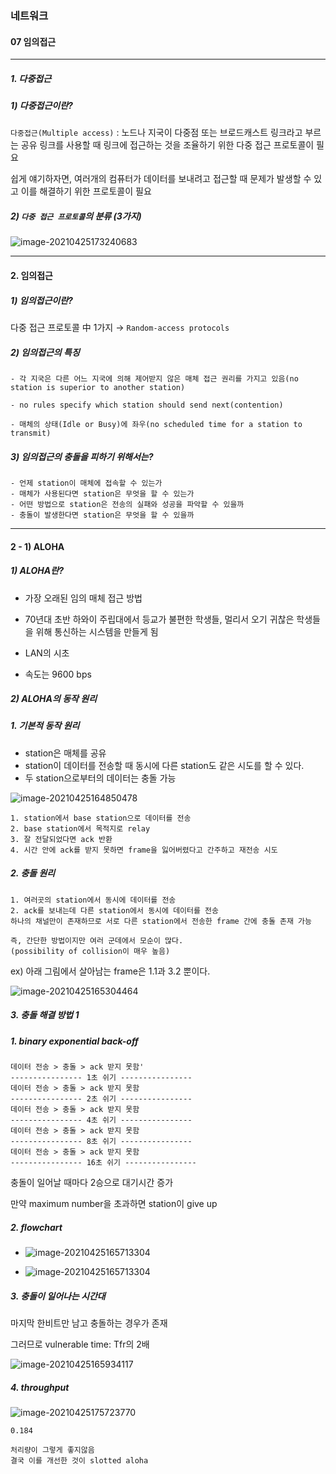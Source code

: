 ### 네트워크

#### 07 임의접근

--------------------------

##### 1. 다중접근

##### 1) 다중접근이란?

`다중접근(Multiple access)` : 노드나 지국이 다중점 또는 브로드캐스트 링크라고 부르는 공유 링크를 사용할 때 링크에 접근하는 것을 조율하기 위한 다중 접근 프로토콜이 필요

쉽게 얘기하자면, 여러개의 컴퓨터가 데이터를 보내려고 접근할 때 문제가 발생할 수 있고 이를 해결하기 위한 프로토콜이 필요



##### 2) `다중 접근 프로토콜`의 분류 (3가지)

![image-20210425173240683](C:\Users\na0i\AppData\Roaming\Typora\typora-user-images\image-20210425173240683.png)



----------------

#### 2. 임의접근

##### 1) 임의접근이란?

다중 접근 프로토콜 中 1가지 → `Random-access protocols`



##### 2) 임의접근의 특징

```
- 각 지국은 다른 어느 지국에 의해 제어받지 않은 매체 접근 권리를 가지고 있음(no station is superior to another station)

- no rules specify which station should send next(contention)

- 매체의 상태(Idle or Busy)에 좌우(no scheduled time for a station to transmit)
```



##### 3) 임의접근의 충돌을 피하기 위해서는?

```
- 언제 station이 매체에 접속할 수 있는가
- 매체가 사용된다면 station은 무엇을 할 수 있는가
- 어떤 방법으로 station은 전송의 실패와 성공을 파악할 수 있을까
- 충돌이 발생한다면 station은 무엇을 할 수 있을까
```

--------

#### 2 - 1) ALOHA

##### 1) ALOHA란?

- 가장 오래된 임의 매체 접근 방법

- 70년대 초반 하와이 주립대에서 등교가 불편한 학생들, 멀리서 오기 귀찮은 학생들을 위해 통신하는 시스템을 만들게 됨
- LAN의 시초
- 속도는 9600 bps



##### 2) ALOHA의 동작 원리

##### 1. 기본적 동작 원리

- station은 매체를 공유
- station이 데이터를 전송할 때 동시에 다른 station도 같은 시도를 할 수 있다.
- 두 station으로부터의 데이터는 충돌 가능

![image-20210425164850478](C:\Users\na0i\AppData\Roaming\Typora\typora-user-images\image-20210425164850478.png)

```
1. station에서 base station으로 데이터를 전송
2. base station에서 목적지로 relay
3. 잘 전달되었다면 ack 반환
4. 시간 안에 ack를 받지 못하면 frame을 잃어버렸다고 간주하고 재전송 시도
```



##### 2. 충돌 원리

```
1. 여러곳의 station에서 동시에 데이터를 전송
2. ack를 보내는데 다른 station에서 동시에 데이터를 전송
하나의 채널만이 존재하므로 서로 다른 station에서 전송한 frame 간에 충돌 존재 가능

즉, 간단한 방법이지만 여러 군데에서 모순이 많다.
(possibility of collision이 매우 높음)
```

ex) 아래 그림에서 살아남는 frame은 1.1과 3.2 뿐이다.

![image-20210425165304464](C:\Users\na0i\AppData\Roaming\Typora\typora-user-images\image-20210425165304464.png)



##### 3.  충돌 해결 방법 1

##### 1. binary exponential back-off

```
데이터 전송 > 충돌 > ack 받지 못함'
---------------- 1초 쉬기 ----------------
데이터 전송 > 충돌 > ack 받지 못함
---------------- 2초 쉬기 ----------------
데이터 전송 > 충돌 > ack 받지 못함
---------------- 4초 쉬기 ----------------
데이터 전송 > 충돌 > ack 받지 못함
---------------- 8초 쉬기 ----------------
데이터 전송 > 충돌 > ack 받지 못함
---------------- 16초 쉬기 ----------------
```

충돌이 일어날 때마다 2승으로 대기시간 증가

만약 maximum number을 초과하면 station이 give up



##### 2. flowchart

- ![image-20210425165713304](C:\Users\na0i\AppData\Roaming\Typora\typora-user-images\image-20210425165713304.png)



- ![image-20210425165713304](C:\Users\na0i\AppData\Roaming\Typora\typora-user-images\image-20210425165713304.png)



##### 3. 충돌이 일어나는 시간대

마지막 한비트만 남고 충돌하는 경우가 존재

그러므로 vulnerable time: Tfr의 2배

![image-20210425165934117](C:\Users\na0i\AppData\Roaming\Typora\typora-user-images\image-20210425165934117.png)



##### 4. throughput

![image-20210425175723770](C:\Users\na0i\AppData\Roaming\Typora\typora-user-images\image-20210425175723770.png)

```
0.184

처리량이 그렇게 좋지않음
결국 이를 개선한 것이 slotted aloha
```

